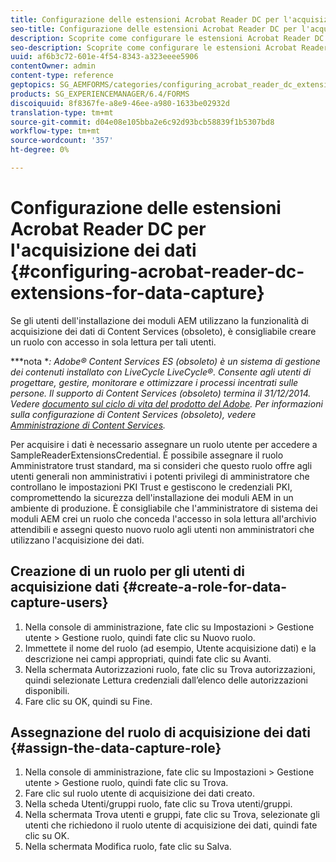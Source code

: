 ```yaml
---
title: Configurazione delle estensioni Acrobat Reader DC per l'acquisizione dei dati
seo-title: Configurazione delle estensioni Acrobat Reader DC per l'acquisizione dei dati
description: Scoprite come configurare le estensioni Acrobat Reader DC per l'acquisizione dei dati.
seo-description: Scoprite come configurare le estensioni Acrobat Reader DC per l'acquisizione dei dati.
uuid: af6b3c72-601e-4f54-8343-a323eeee5906
contentOwner: admin
content-type: reference
geptopics: SG_AEMFORMS/categories/configuring_acrobat_reader_dc_extensions
products: SG_EXPERIENCEMANAGER/6.4/FORMS
discoiquuid: 8f8367fe-a8e9-46ee-a980-1633be02932d
translation-type: tm+mt
source-git-commit: d04e08e105bba2e6c92d93bcb58839f1b5307bd8
workflow-type: tm+mt
source-wordcount: '357'
ht-degree: 0%

---
```



# Configurazione delle estensioni Acrobat Reader DC per l&#39;acquisizione dei dati {#configuring-acrobat-reader-dc-extensions-for-data-capture}

Se gli utenti dell&#39;installazione dei moduli AEM utilizzano la funzionalità di acquisizione dei dati di Content Services (obsoleto), è consigliabile creare un ruolo con accesso in sola lettura per tali utenti.

***nota **:  Adobe® Content Services ES (obsoleto) è un sistema di gestione dei contenuti installato con LiveCycle LiveCycle®. Consente agli utenti di progettare, gestire, monitorare e ottimizzare i processi incentrati sulle persone. Il supporto di Content Services (obsoleto) termina il 31/12/2014. Vedere [ documento sul ciclo di vita del prodotto del Adobe](https://www.adobe.com/support/products/enterprise/eol/eol_matrix.html). Per informazioni sulla configurazione di Content Services (obsoleto), vedere [Amministrazione di Content Services](https://help.adobe.com/en_US/livecycle/9.0/admin_contentservices.pdf).*

Per acquisire i dati è necessario assegnare un ruolo utente per accedere a SampleReaderExtensionsCredential. È possibile assegnare il ruolo Amministratore trust standard, ma si consideri che questo ruolo offre agli utenti generali non amministrativi i potenti privilegi di amministratore che controllano le impostazioni PKI Trust e gestiscono le credenziali PKI, compromettendo la sicurezza dell&#39;installazione dei moduli AEM in un ambiente di produzione. È consigliabile che l&#39;amministratore di sistema dei moduli AEM crei un ruolo che conceda l&#39;accesso in sola lettura all&#39;archivio attendibili e assegni questo nuovo ruolo agli utenti non amministratori che utilizzano l&#39;acquisizione dei dati.

## Creazione di un ruolo per gli utenti di acquisizione dati {#create-a-role-for-data-capture-users}

1. Nella console di amministrazione, fate clic su Impostazioni > Gestione utente > Gestione ruolo, quindi fate clic su Nuovo ruolo.
1. Immettete il nome del ruolo (ad esempio, Utente acquisizione dati) e la descrizione nei campi appropriati, quindi fate clic su Avanti.
1. Nella schermata Autorizzazioni ruolo, fate clic su Trova autorizzazioni, quindi selezionate Lettura credenziali dall’elenco delle autorizzazioni disponibili.
1. Fare clic su OK, quindi su Fine.

## Assegnazione del ruolo di acquisizione dei dati {#assign-the-data-capture-role}

1. Nella console di amministrazione, fate clic su Impostazioni > Gestione utente > Gestione ruolo, quindi fate clic su Trova.
1. Fare clic sul ruolo utente di acquisizione dei dati creato.
1. Nella scheda Utenti/gruppi ruolo, fate clic su Trova utenti/gruppi.
1. Nella schermata Trova utenti e gruppi, fate clic su Trova, selezionate gli utenti che richiedono il ruolo utente di acquisizione dei dati, quindi fate clic su OK.
1. Nella schermata Modifica ruolo, fate clic su Salva.

